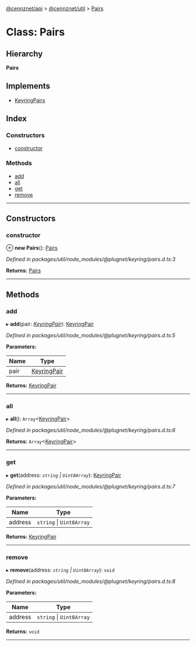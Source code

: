 [@cennznet/api](../README.md) > [@cennznet/util](../modules/_cennznet_util.md) > [Pairs](../classes/_cennznet_util.pairs.md)

# Class: Pairs

## Hierarchy

**Pairs**

## Implements

* [KeyringPairs](../interfaces/_cennznet_util.keyringpairs.md)

## Index

### Constructors

* [constructor](_cennznet_util.pairs.md#constructor)

### Methods

* [add](_cennznet_util.pairs.md#add)
* [all](_cennznet_util.pairs.md#all)
* [get](_cennznet_util.pairs.md#get)
* [remove](_cennznet_util.pairs.md#remove)

---

## Constructors

<a id="constructor"></a>

###  constructor

⊕ **new Pairs**(): [Pairs](_cennznet_util.pairs.md)

*Defined in packages/util/node_modules/@plugnet/keyring/pairs.d.ts:3*

**Returns:** [Pairs](_cennznet_util.pairs.md)

___

## Methods

<a id="add"></a>

###  add

▸ **add**(pair: *[KeyringPair](../interfaces/_cennznet_util.keyringpair.md)*): [KeyringPair](../interfaces/_cennznet_util.keyringpair.md)

*Defined in packages/util/node_modules/@plugnet/keyring/pairs.d.ts:5*

**Parameters:**

| Name | Type |
| ------ | ------ |
| pair | [KeyringPair](../interfaces/_cennznet_util.keyringpair.md) |

**Returns:** [KeyringPair](../interfaces/_cennznet_util.keyringpair.md)

___
<a id="all"></a>

###  all

▸ **all**(): `Array`<[KeyringPair](../interfaces/_cennznet_util.keyringpair.md)>

*Defined in packages/util/node_modules/@plugnet/keyring/pairs.d.ts:6*

**Returns:** `Array`<[KeyringPair](../interfaces/_cennznet_util.keyringpair.md)>

___
<a id="get"></a>

###  get

▸ **get**(address: *`string` \| `Uint8Array`*): [KeyringPair](../interfaces/_cennznet_util.keyringpair.md)

*Defined in packages/util/node_modules/@plugnet/keyring/pairs.d.ts:7*

**Parameters:**

| Name | Type |
| ------ | ------ |
| address | `string` \| `Uint8Array` |

**Returns:** [KeyringPair](../interfaces/_cennznet_util.keyringpair.md)

___
<a id="remove"></a>

###  remove

▸ **remove**(address: *`string` \| `Uint8Array`*): `void`

*Defined in packages/util/node_modules/@plugnet/keyring/pairs.d.ts:8*

**Parameters:**

| Name | Type |
| ------ | ------ |
| address | `string` \| `Uint8Array` |

**Returns:** `void`

___

